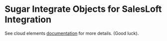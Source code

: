 # Sugar Integrate Objects for SalesLoft Integration 



See cloud elements [documentation](https://docs.cloud-elements.com/home) for more details.
(Good luck).